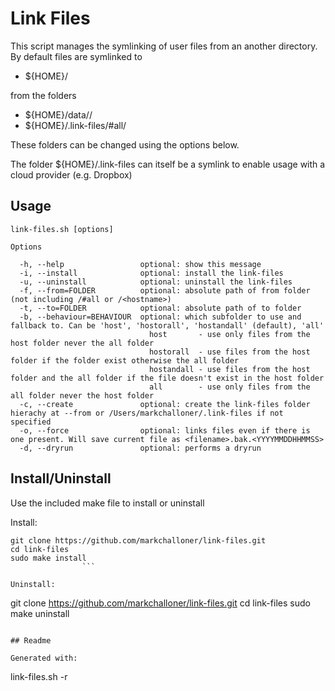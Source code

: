 # Link Files

This script manages the symlinking of user files from an another directory. By default files are symlinked to 

- ${HOME}/

from the folders

- ${HOME}/data/<hostname>/
- ${HOME}/.link-files/#all/

These folders can be changed using the options below.

The folder ${HOME}/.link-files can itself be a symlink to enable usage with a cloud provider (e.g. Dropbox)

## Usage

```
link-files.sh [options]

Options

  -h, --help                 optional: show this message
  -i, --install              optional: install the link-files
  -u, --uninstall            optional: uninstall the link-files
  -f, --from=FOLDER          optional: absolute path of from folder (not including /#all or /<hostname>)
  -t, --to=FOLDER            optional: absolute path of to folder
  -b, --behaviour=BEHAVIOUR  optional: which subfolder to use and fallback to. Can be 'host', 'hostorall', 'hostandall' (default), 'all'
                               host       - use only files from the host folder never the all folder
                               hostorall  - use files from the host folder if the folder exist otherwise the all folder
                               hostandall - use files from the host folder and the all folder if the file doesn't exist in the host folder
                               all        - use only files from the all folder never the host folder
  -c, --create               optional: create the link-files folder hierachy at --from or /Users/markchalloner/.link-files if not specified
  -o, --force                optional: links files even if there is one present. Will save current file as <filename>.bak.<YYYYMMDDHHMMSS>
  -d, --dryrun               optional: performs a dryrun
```

## Install/Uninstall

Use the included make file to install or uninstall

Install:

```
git clone https://github.com/markchalloner/link-files.git
cd link-files
sudo make install
                ```

Uninstall:

```
git clone https://github.com/markchalloner/link-files.git
cd link-files
sudo make uninstall
```

## Readme

Generated with:

```
link-files.sh -r
```

